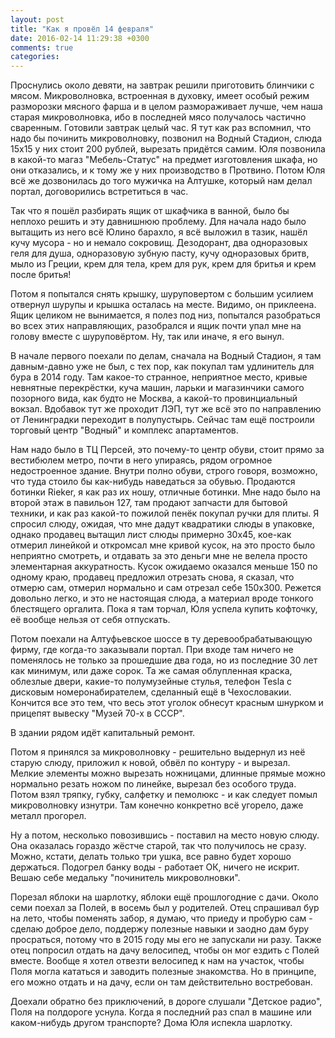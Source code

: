 ```yaml
---
layout: post
title: "Как я провёл 14 февраля"
date: 2016-02-14 11:29:38 +0300
comments: true
categories: 
---
```

Проснулись около девяти, на завтрак решили приготовить блинчики с мясом. Микроволновка, встроенная в духовку, имеет особый режим разморозки мясного фарша и в целом размораживает лучше, чем наша старая микроволновка, ибо в последней мясо получалось частично сваренным. Готовили завтрак целый час. Я тут как раз вспомнил, что надо бы починить микроволновку, позвонил на Водный Стадион, слюда 15х15 у них стоит 200 рублей, вырезать придётся самим. Юля позвонила в какой-то магаз "Мебель-Статус" на предмет изготовления шкафа, но они отказались, и к тому же у них производство в Протвино. Потом Юля всё же дозвонилась до того мужичка на Алтушке, который нам делал портал, договорились встретиться в час. 

Так что я пошёл разбирать ящик от шкафчика в ванной, было бы неплохо решить и эту давнишнюю проблему. Для начала надо было вытащить из него всё Юлино барахло, я всё выложил в тазик, нашёл кучу мусора - но и немало сокровищ. Дезодорант, два одноразовых геля для душа, одноразовую зубную пасту, кучу одноразовых бритв, мыло из Греции, крем для тела, крем для рук, крем для бритья и крем после бритья!

Потом я попытался снять крышку, шуруповертом с большим усилием отвернул шурупы и крышка осталась на месте. Видимо, он приклеена. Ящик целиком не вынимается, я полез под низ, попытался разобраться во всех этих направляющих, разобрался и ящик почти упал мне на голову вместе с шуруповёртом. Ну, так или иначе, я его вынул.

В начале первого поехали по делам, сначала на Водный Стадион, я там давным-давно уже не был, с тех пор, как покупал там удлинитель для бура в 2014 году. Там какое-то странное, неприятное место, кривые невнятные перекрёстки, куча машин, ларьки и магазинчики самого позорного вида, как будто не Москва, а какой-то провинциальный вокзал. Вдобавок тут же проходит ЛЭП, тут же всё это по направлению от Ленинградки переходит в полупустырь. Сейчас там ещё построили торговый центр "Водный" и комплекс апартаментов. 

Нам надо было в ТЦ Персей, это почему-то центр обуви, стоит прямо за вестибюлем метро, почти в него упираясь, рядом огромное недостроенное здание. Внутри полно обуви, строго говоря, возможно, что туда стоило бы как-нибудь наведаться за обувью. Продаются ботинки Rieker, я как раз их ношу, отличные ботинки. Мне надо было на второй этаж в павильон 127, там продают запчасти для бытовой техники, и как раз какой-то пожилой пенёк покупал ручки для плиты. Я спросил слюду, ожидая, что мне дадут квадратики слюды в упаковке, однако продавец вытащил лист слюды примерно 30х45, кое-как отмерил линейкой и откромсал мне кривой кусок, на это просто было неприятно смотреть, и отдавать за это деньги мне не велела просто элементарная аккуратность. Кусок ожидаемо оказался меньше 150 по одному краю, продавец предложил отрезать снова, я сказал, что отмерю сам, отмерил нормально и сам отрезал себе 150х300. Режется довольно легко, и это не настоящая слюда, а материал вроде тонкого блестящего оргалита. Пока я там торчал, Юля успела купить кофточку, её вообще нельзя от себя отпускать.

Потом поехали на Алтуфьевское шоссе в ту деревообрабатывающую фирму, где когда-то заказывали портал. При входе там ничего не поменялось не только за прошедшие два года, но из последние 30 лет как минимум, или даже сорок. Та же самая облупленная краска, облезлые двери, какие-то полумузейные стулья, телефон Tesla с дисковым номеронабирателем, сделанный ещё в Чехословакии. Кончится все это тем, что весь этот уголок обнесут красным шнурком и прицепят вывеску "Музей 70-х в СССР".

В здании рядом идёт капитальный ремонт.

Потом я принялся за микроволновку - решительно выдернул из неё старую слюду, приложил к новой, обвёл по контуру - и вырезал. Мелкие элементы можно вырезать ножницами, длинные прямые можно нормально резать ножом по линейке, вырезал без особого труда. Потом взял тряпку, губку, салфетку и пемолюкс - и как следует помыл микроволновку изнутри. Там конечно конкретно всё угорело, даже металл прогорел.

Ну а потом, несколько повозившись - поставил на место новую слюду. Она оказалась гораздо жёстче старой, так что получилось не сразу. Можно, кстати, делать только три ушка, все равно будет хорошо держаться. Подогрел банку воды - работает ОК, ничего не искрит. Вешаю себе медальку "починитель микроволновки".

Порезал яблоки на шарлотку, яблоки ещё прошлогодние с дачи. Около семи поехал за Полей, в восемь был у родителей. Отец спрашивал бур на лето, чтобы поменять забор, я думаю, что приеду и пробурю сам - сделаю доброе дело, поддержу полезные навыки и заодно дам буру просраться, потому что в 2015 году мы его не запускали ни разу. Также отец попросил отдать на дачу велосипед, чтобы он  мог ездить с Полей вместе. Вообще я хотел отвезти велосипед к нам на участок, чтобы Поля могла кататься и заводить полезные знакомства. Но в принципе, его можно отдать и на дачу, если он там действительно востребован.

Доехали обратно без приключений, в дороге слушали "Детское радио", Поля на полдороге уснула. Когда я последний раз спал в машине или каком-нибудь другом транспорте? Дома Юля испекла шарлотку.